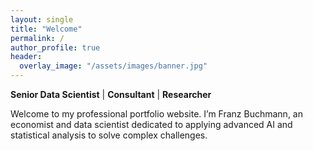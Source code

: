```yaml
---
layout: single
title: "Welcome"
permalink: /
author_profile: true
header:
  overlay_image: "/assets/images/banner.jpg"
---
```


**Senior Data Scientist** | **Consultant** | **Researcher**

Welcome to my professional portfolio website. I’m Franz Buchmann, an economist and data scientist dedicated to applying advanced AI and statistical analysis to solve complex challenges.